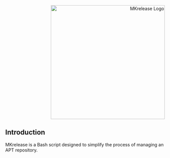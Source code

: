<div align="right">
 <image
  src="images/logo.png"
  alt="MKrelease Logo"
  width="auto"
  height="360">
</div>

## Introduction

MKrelease is a Bash script designed to simplify the process of managing an APT repository.

